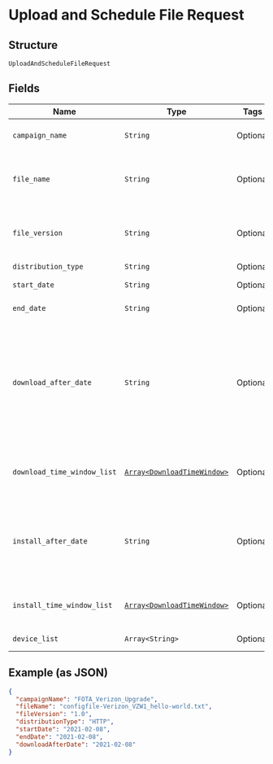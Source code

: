 
# Upload and Schedule File Request

## Structure

`UploadAndScheduleFileRequest`

## Fields

| Name | Type | Tags | Description |
|  --- | --- | --- | --- |
| `campaign_name` | `String` | Optional | The campaign name. |
| `file_name` | `String` | Optional | The name of the file you are upgrading to. |
| `file_version` | `String` | Optional | The version of the file you are upgrading to. |
| `distribution_type` | `String` | Optional | Valid values |
| `start_date` | `String` | Optional | Campaign start date. |
| `end_date` | `String` | Optional | Campaign end date. |
| `download_after_date` | `String` | Optional | Specifies the starting date the client should download the package. If null, client downloads as soon as possible. |
| `download_time_window_list` | [`Array<DownloadTimeWindow>`](../../doc/models/download-time-window.md) | Optional | List of allowed download time windows. |
| `install_after_date` | `String` | Optional | The date after which you install the package. If null, install as soon as possible. |
| `install_time_window_list` | [`Array<DownloadTimeWindow>`](../../doc/models/download-time-window.md) | Optional | List of allowed install time windows. |
| `device_list` | `Array<String>` | Optional | Device IMEI list. |

## Example (as JSON)

```json
{
  "campaignName": "FOTA_Verizon_Upgrade",
  "fileName": "configfile-Verizon_VZW1_hello-world.txt",
  "fileVersion": "1.0",
  "distributionType": "HTTP",
  "startDate": "2021-02-08",
  "endDate": "2021-02-08",
  "downloadAfterDate": "2021-02-08"
}
```

